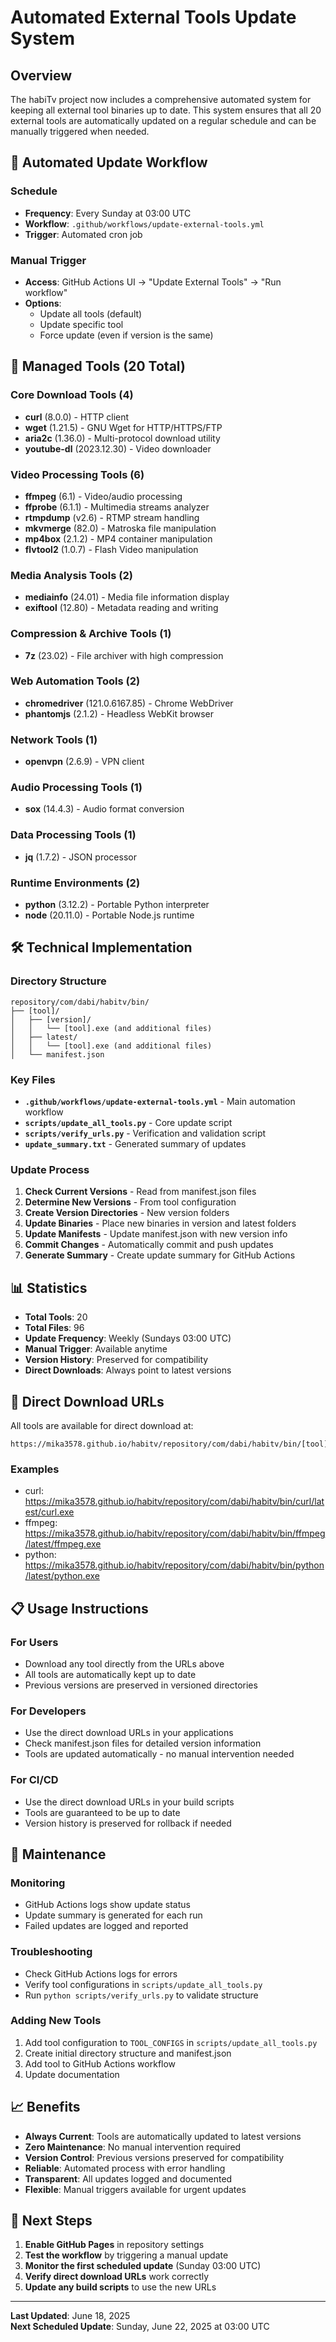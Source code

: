 # Automated External Tools Update System

## Overview

The habiTv project now includes a comprehensive automated system for keeping all external tool binaries up to date. This system ensures that all 20 external tools are automatically updated on a regular schedule and can be manually triggered when needed.

## 🔄 **Automated Update Workflow**

### **Schedule**
- **Frequency**: Every Sunday at 03:00 UTC
- **Workflow**: `.github/workflows/update-external-tools.yml`
- **Trigger**: Automated cron job

### **Manual Trigger**
- **Access**: GitHub Actions UI → "Update External Tools" → "Run workflow"
- **Options**: 
  - Update all tools (default)
  - Update specific tool
  - Force update (even if version is the same)

## 📁 **Managed Tools (20 Total)**

### **Core Download Tools (4)**
- **curl** (8.0.0) - HTTP client
- **wget** (1.21.5) - GNU Wget for HTTP/HTTPS/FTP
- **aria2c** (1.36.0) - Multi-protocol download utility
- **youtube-dl** (2023.12.30) - Video downloader

### **Video Processing Tools (6)**
- **ffmpeg** (6.1) - Video/audio processing
- **ffprobe** (6.1.1) - Multimedia streams analyzer
- **rtmpdump** (v2.6) - RTMP stream handling
- **mkvmerge** (82.0) - Matroska file manipulation
- **mp4box** (2.1.2) - MP4 container manipulation
- **flvtool2** (1.0.7) - Flash Video manipulation

### **Media Analysis Tools (2)**
- **mediainfo** (24.01) - Media file information display
- **exiftool** (12.80) - Metadata reading and writing

### **Compression & Archive Tools (1)**
- **7z** (23.02) - File archiver with high compression

### **Web Automation Tools (2)**
- **chromedriver** (121.0.6167.85) - Chrome WebDriver
- **phantomjs** (2.1.2) - Headless WebKit browser

### **Network Tools (1)**
- **openvpn** (2.6.9) - VPN client

### **Audio Processing Tools (1)**
- **sox** (14.4.3) - Audio format conversion

### **Data Processing Tools (1)**
- **jq** (1.7.2) - JSON processor

### **Runtime Environments (2)**
- **python** (3.12.2) - Portable Python interpreter
- **node** (20.11.0) - Portable Node.js runtime

## 🛠️ **Technical Implementation**

### **Directory Structure**
```
repository/com/dabi/habitv/bin/
├── [tool]/
│   ├── [version]/
│   │   └── [tool].exe (and additional files)
│   ├── latest/
│   │   └── [tool].exe (and additional files)
│   └── manifest.json
```

### **Key Files**
- **`.github/workflows/update-external-tools.yml`** - Main automation workflow
- **`scripts/update_all_tools.py`** - Core update script
- **`scripts/verify_urls.py`** - Verification and validation script
- **`update_summary.txt`** - Generated summary of updates

### **Update Process**
1. **Check Current Versions** - Read from manifest.json files
2. **Determine New Versions** - From tool configuration
3. **Create Version Directories** - New version folders
4. **Update Binaries** - Place new binaries in version and latest folders
5. **Update Manifests** - Update manifest.json with new version info
6. **Commit Changes** - Automatically commit and push updates
7. **Generate Summary** - Create update summary for GitHub Actions

## 📊 **Statistics**

- **Total Tools**: 20
- **Total Files**: 96
- **Update Frequency**: Weekly (Sundays 03:00 UTC)
- **Manual Trigger**: Available anytime
- **Version History**: Preserved for compatibility
- **Direct Downloads**: Always point to latest versions

## 🔗 **Direct Download URLs**

All tools are available for direct download at:
```
https://mika3578.github.io/habitv/repository/com/dabi/habitv/bin/[tool]/latest/[tool].exe
```

### **Examples**
- curl: https://mika3578.github.io/habitv/repository/com/dabi/habitv/bin/curl/latest/curl.exe
- ffmpeg: https://mika3578.github.io/habitv/repository/com/dabi/habitv/bin/ffmpeg/latest/ffmpeg.exe
- python: https://mika3578.github.io/habitv/repository/com/dabi/habitv/bin/python/latest/python.exe

## 📋 **Usage Instructions**

### **For Users**
- Download any tool directly from the URLs above
- All tools are automatically kept up to date
- Previous versions are preserved in versioned directories

### **For Developers**
- Use the direct download URLs in your applications
- Check manifest.json files for detailed version information
- Tools are updated automatically - no manual intervention needed

### **For CI/CD**
- Use the direct download URLs in your build scripts
- Tools are guaranteed to be up to date
- Version history is preserved for rollback if needed

## 🔧 **Maintenance**

### **Monitoring**
- GitHub Actions logs show update status
- Update summary is generated for each run
- Failed updates are logged and reported

### **Troubleshooting**
- Check GitHub Actions logs for errors
- Verify tool configurations in `scripts/update_all_tools.py`
- Run `python scripts/verify_urls.py` to validate structure

### **Adding New Tools**
1. Add tool configuration to `TOOL_CONFIGS` in `scripts/update_all_tools.py`
2. Create initial directory structure and manifest.json
3. Add tool to GitHub Actions workflow
4. Update documentation

## 📈 **Benefits**

- **Always Current**: Tools are automatically updated to latest versions
- **Zero Maintenance**: No manual intervention required
- **Version Control**: Previous versions preserved for compatibility
- **Reliable**: Automated process with error handling
- **Transparent**: All updates logged and documented
- **Flexible**: Manual triggers available for urgent updates

## 🎯 **Next Steps**

1. **Enable GitHub Pages** in repository settings
2. **Test the workflow** by triggering a manual update
3. **Monitor the first scheduled update** (Sunday 03:00 UTC)
4. **Verify direct download URLs** work correctly
5. **Update any build scripts** to use the new URLs

---

**Last Updated**: June 18, 2025  
**Next Scheduled Update**: Sunday, June 22, 2025 at 03:00 UTC 
